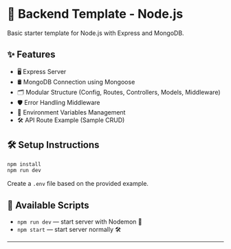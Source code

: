 # 🚀 Backend Template - Node.js

Basic starter template for Node.js with Express and MongoDB.

## ✨ Features
- 🖥️ Express Server
- 🛢️ MongoDB Connection using Mongoose
- 🗂️ Modular Structure (Config, Routes, Controllers, Models, Middleware)
- 🛡️ Error Handling Middleware
- 🔐 Environment Variables Management
- 🛠️ API Route Example (Sample CRUD)

## 🛠️ Setup Instructions
```bash
npm install
npm run dev
```

Create a `.env` file based on the provided example.

## 📜 Available Scripts
- `npm run dev` — start server with Nodemon 🚀
- `npm start` — start server normally 🛠️

---
